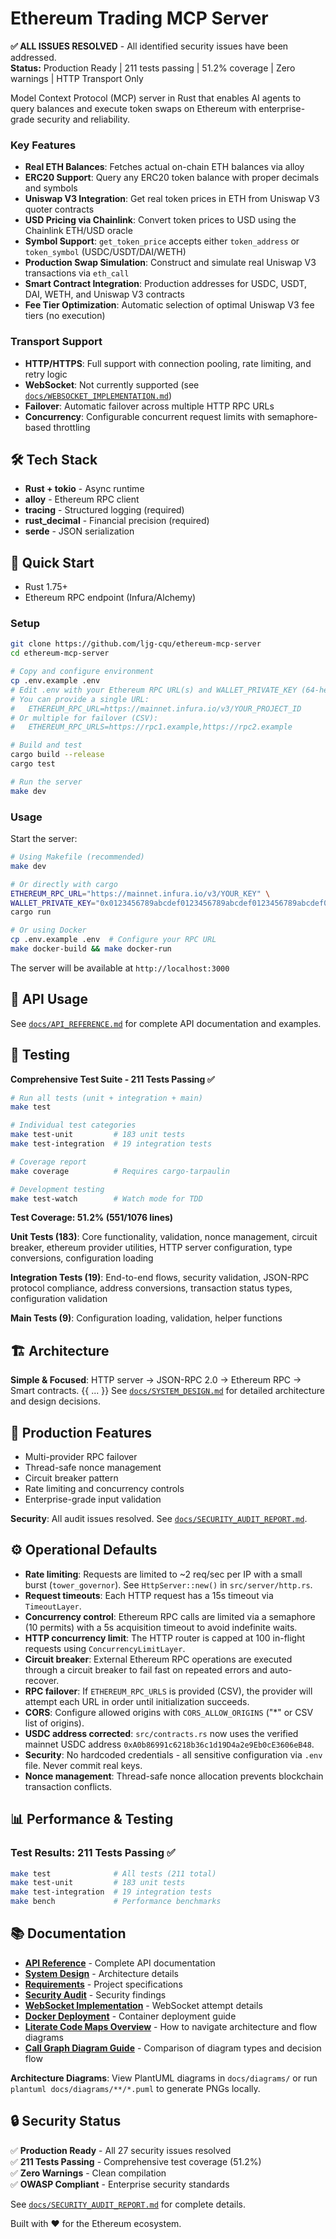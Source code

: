 # Ethereum Trading MCP Server
**✅ ALL ISSUES RESOLVED** - All identified security issues have been addressed.  
**Status:** Production Ready | 211 tests passing | 51.2% coverage | Zero warnings | HTTP Transport Only

Model Context Protocol (MCP) server in Rust that enables AI agents to query balances and execute token swaps on Ethereum with enterprise-grade security and reliability.

### Key Features

- **Real ETH Balances**: Fetches actual on-chain ETH balances via alloy
- **ERC20 Support**: Query any ERC20 token balance with proper decimals and symbols
- **Uniswap V3 Integration**: Get real token prices in ETH from Uniswap V3 quoter contracts
- **USD Pricing via Chainlink**: Convert token prices to USD using the Chainlink ETH/USD oracle
- **Symbol Support**: `get_token_price` accepts either `token_address` or `token_symbol` (USDC/USDT/DAI/WETH)
- **Production Swap Simulation**: Construct and simulate real Uniswap V3 transactions via `eth_call`
- **Smart Contract Integration**: Production addresses for USDC, USDT, DAI, WETH, and Uniswap V3 contracts
- **Fee Tier Optimization**: Automatic selection of optimal Uniswap V3 fee tiers (no execution)

### Transport Support

- **HTTP/HTTPS**: Full support with connection pooling, rate limiting, and retry logic
- **WebSocket**: Not currently supported (see [`docs/WEBSOCKET_IMPLEMENTATION.md`](docs/WEBSOCKET_IMPLEMENTATION.md))
- **Failover**: Automatic failover across multiple HTTP RPC URLs
- **Concurrency**: Configurable concurrent request limits with semaphore-based throttling

## 🛠️ Tech Stack

- **Rust + tokio** - Async runtime
- **alloy** - Ethereum RPC client  
- **tracing** - Structured logging (required)
- **rust_decimal** - Financial precision (required)
- **serde** - JSON serialization

## 🚀 Quick Start

- Rust 1.75+
- Ethereum RPC endpoint (Infura/Alchemy)

### Setup
```bash
git clone https://github.com/ljg-cqu/ethereum-mcp-server
cd ethereum-mcp-server

# Copy and configure environment
cp .env.example .env
# Edit .env with your Ethereum RPC URL(s) and WALLET_PRIVATE_KEY (64-hex, with or without 0x)
# You can provide a single URL:
#   ETHEREUM_RPC_URL=https://mainnet.infura.io/v3/YOUR_PROJECT_ID
# Or multiple for failover (CSV):
#   ETHEREUM_RPC_URLS=https://rpc1.example,https://rpc2.example

# Build and test
cargo build --release
cargo test

# Run the server
make dev
```

### Usage

Start the server:
```bash
# Using Makefile (recommended)
make dev

# Or directly with cargo
ETHEREUM_RPC_URL="https://mainnet.infura.io/v3/YOUR_KEY" \
WALLET_PRIVATE_KEY="0x0123456789abcdef0123456789abcdef0123456789abcdef0123456789abcdef" \
cargo run

# Or using Docker
cp .env.example .env  # Configure your RPC URL
make docker-build && make docker-run
```

The server will be available at `http://localhost:3000`

## 📖 API Usage

See [`docs/API_REFERENCE.md`](docs/API_REFERENCE.md) for complete API documentation and examples.

## 🧪 Testing

**Comprehensive Test Suite - 211 Tests Passing ✅**

```bash
# Run all tests (unit + integration + main)
make test

# Individual test categories
make test-unit         # 183 unit tests
make test-integration  # 19 integration tests

# Coverage report
make coverage          # Requires cargo-tarpaulin

# Development testing
make test-watch        # Watch mode for TDD
```

**Test Coverage: 51.2% (551/1076 lines)**

**Unit Tests (183)**: Core functionality, validation, nonce management, circuit breaker, ethereum provider utilities, HTTP server configuration, type conversions, configuration loading

**Integration Tests (19)**: End-to-end flows, security validation, JSON-RPC protocol compliance, address conversions, transaction status types, configuration validation

**Main Tests (9)**: Configuration loading, validation, helper functions

## 🏗️ Architecture

**Simple & Focused**: HTTP server → JSON-RPC 2.0 → Ethereum RPC → Smart contracts.
{{ ... }}
See [`docs/SYSTEM_DESIGN.md`](docs/SYSTEM_DESIGN.md) for detailed architecture and design decisions.

## 📝 Production Features

- Multi-provider RPC failover
- Thread-safe nonce management  
- Circuit breaker pattern
- Rate limiting and concurrency controls
- Enterprise-grade input validation

**Security**: All audit issues resolved. See [`docs/SECURITY_AUDIT_REPORT.md`](docs/SECURITY_AUDIT_REPORT.md).

## ⚙️ Operational Defaults

- **Rate limiting**: Requests are limited to ~2 req/sec per IP with a small burst (`tower_governor`). See `HttpServer::new()` in `src/server/http.rs`.
- **Request timeouts**: Each HTTP request has a 15s timeout via `TimeoutLayer`.
- **Concurrency control**: Ethereum RPC calls are limited via a semaphore (10 permits) with a 5s acquisition timeout to avoid indefinite waits.
- **HTTP concurrency limit**: The HTTP router is capped at 100 in-flight requests using `ConcurrencyLimitLayer`.
- **Circuit breaker**: External Ethereum RPC operations are executed through a circuit breaker to fail fast on repeated errors and auto-recover.
- **RPC failover**: If `ETHEREUM_RPC_URLS` is provided (CSV), the provider will attempt each URL in order until initialization succeeds.
- **CORS**: Configure allowed origins with `CORS_ALLOW_ORIGINS` ("*" or CSV list of origins).
- **USDC address corrected**: `src/contracts.rs` now uses the verified mainnet USDC address `0xA0b86991c6218b36c1d19D4a2e9Eb0cE3606eB48`.
- **Security**: No hardcoded credentials - all sensitive configuration via `.env` file. Never commit real keys.
- **Nonce management**: Thread-safe nonce allocation prevents blockchain transaction conflicts.

## 📊 Performance & Testing

### **Test Results: 211 Tests Passing ✅**
```bash
make test              # All tests (211 total)
make test-unit         # 183 unit tests  
make test-integration  # 19 integration tests
make bench             # Performance benchmarks
```

## 📚 Documentation

- **[API Reference](docs/API_REFERENCE.md)** - Complete API documentation
- **[System Design](docs/SYSTEM_DESIGN.md)** - Architecture details
- **[Requirements](docs/REQUIREMENTS.md)** - Project specifications  
- **[Security Audit](docs/SECURITY_AUDIT_REPORT.md)** - Security findings
- **[WebSocket Implementation](docs/WEBSOCKET_IMPLEMENTATION.md)** - WebSocket attempt details
- **[Docker Deployment](docs/DOCKER_DEPLOYMENT.md)** - Container deployment guide
- **[Literate Code Maps Overview](docs/LITERATE_CODE_MAPS_README.md)** - How to navigate architecture and flow diagrams
- **[Call Graph Diagram Guide](docs/CALL_GRAPH_DIAGRAM_GUIDE.md)** - Comparison of diagram types and decision flow

**Architecture Diagrams**: View PlantUML diagrams in `docs/diagrams/` or run `plantuml docs/diagrams/**/*.puml` to generate PNGs locally.

## 🔒 Security Status

✅ **Production Ready** - All 27 security issues resolved  
✅ **211 Tests Passing** - Comprehensive test coverage (51.2%)  
✅ **Zero Warnings** - Clean compilation  
✅ **OWASP Compliant** - Enterprise security standards

See [`docs/SECURITY_AUDIT_REPORT.md`](docs/SECURITY_AUDIT_REPORT.md) for complete details.

Built with ❤️ for the Ethereum ecosystem.
